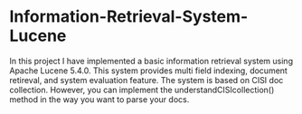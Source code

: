 # Information-Retrieval-System-Lucene

In this project I have implemented a basic information retrieval system using Apache Lucene 5.4.0.
This system provides multi field indexing, document retireval, and system evaluation feature.
The system is based on CISI doc collection. However, you can implement the understandCISIcollection() method in the way you want to parse your docs.
